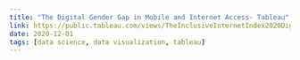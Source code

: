 ```yaml
---
title: "The Digital Gender Gap in Mobile and Internet Access- Tableau"
link: https://public.tableau.com/views/TheInclusiveInternetIndex2020DigitalGenderGap/Thedigitalgendergap?:language=en&:display_count=y&publish=yes&:origin=viz_share_link
date: 2020-12-01
tags: [data science, data visualization, tableau]
---
```

